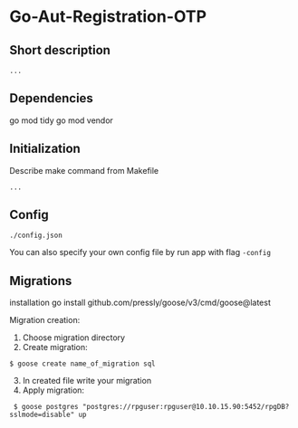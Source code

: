 # Go-Aut-Registration-OTP

## Short description
```
...
```

## Dependencies

go mod tidy
go mod vendor
## Initialization
Describe make command from Makefile
```
...
```

## Config

```
./config.json
```

You can also specify your own config file by run app with flag `-config`

## Migrations
installation 
go install github.com/pressly/goose/v3/cmd/goose@latest

Migration creation:
1) Choose migration directory
2) Create migration:
```shell script
$ goose create name_of_migration sql
```
3) In created file write your migration
4) Apply migration:
```shell script
 $ goose postgres "postgres://rpguser:rpguser@10.10.15.90:5452/rpgDB?sslmode=disable" up